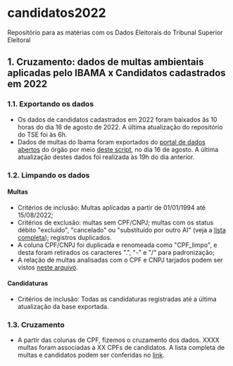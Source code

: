 # candidatos2022
Repositório para as matérias com os Dados Eleitorais do Tribunal Superior Eleitoral

## 1. Cruzamento: dados de multas ambientais aplicadas pelo IBAMA x Candidatos cadastrados em 2022
### 1.1. Exportando os dados
* Os dados de candidatos cadastrados em 2022 foram baixados âs 10 horas do dia 16 de agosto de 2022. A última atualização do repositório do TSE foi às 6h.
* Dados de multas do Ibama foram exportados do [portal de dados abertos]() do órgão por meio [deste script](), no dia 16 de agosto. A última atualização destes dados foi realizada às 19h do dia anterior.

### 1.2. Limpando os dados
#### Multas
* Critérios de inclusão: Multas aplicadas a partir de 01/01/1994 até 15/08/2022;
* Critérios de exclusão: multas sem CPF/CNPJ; multas com os status débito "excluído", "cancelado" ou "substituído por outro AI" (veja a [lista completa]()); registros duplicados.
* A coluna CPF/CNPJ foi duplicada e renomeada como "CPF_limpo", e desta foram retirados os caracteres ".", "-" e "/" para padronização;
* A relação de multas analisadas com o CPF e CNPJ tarjados podem ser vistos [neste arquivo]().

#### Candidaturas
* Critérios de inclusão: Todas as candidaturas registradas até a última atualização da base exportada.

### 1.3. Cruzamento
* A partir das colunas de CPF, fizemos o cruzamento dos dados. XXXX multas foram associadas a XX CPFs de candidatos. A lista completa de multas e candidatos podem ser conferidas no [link]().
